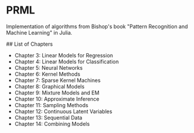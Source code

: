 # PRML

Implementation of algorithms from Bishop's book "Pattern Recognition and Machine Learning" in Julia.


## List of Chapters
- Chapter 3: Linear Models for Regression
- Chapter 4: Linear Models for Classification
- Chapter 5: Neural Networks
- Chapter 6: Kernel Methods
- Chapter 7: Sparse Kernel Machines
- Chapter 8: Graphical Models
- Chapter 9: Mixture Models and EM
- Chapter 10: Approximate Inference
- Chapter 11: Sampling Methods
- Chapter 12: Continuous Latent Variables
- Chapter 13: Sequential Data
- Chapter 14: Combining Models
